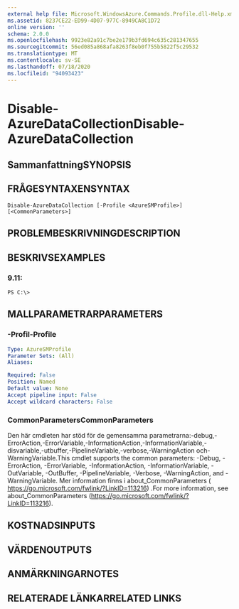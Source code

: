 ```yaml
---
external help file: Microsoft.WindowsAzure.Commands.Profile.dll-Help.xml
ms.assetid: 8237CE22-ED99-4D07-977C-8949CA8C1D72
online version: ''
schema: 2.0.0
ms.openlocfilehash: 9923e82a91c7be2e179b3fd694c635c281347655
ms.sourcegitcommit: 56ed085a868afa8263f8eb0f755b5822f5c29532
ms.translationtype: MT
ms.contentlocale: sv-SE
ms.lasthandoff: 07/18/2020
ms.locfileid: "94093423"
---
```

# <span data-ttu-id="99808-101">Disable-AzureDataCollection</span><span class="sxs-lookup"><span data-stu-id="99808-101">Disable-AzureDataCollection</span></span>

## <span data-ttu-id="99808-102">Sammanfattning</span><span class="sxs-lookup"><span data-stu-id="99808-102">SYNOPSIS</span></span>

## <span data-ttu-id="99808-103">FRÅGESYNTAXEN</span><span class="sxs-lookup"><span data-stu-id="99808-103">SYNTAX</span></span>

```
Disable-AzureDataCollection [-Profile <AzureSMProfile>] [<CommonParameters>]
```

## <span data-ttu-id="99808-104">PROBLEMBESKRIVNING</span><span class="sxs-lookup"><span data-stu-id="99808-104">DESCRIPTION</span></span>

## <span data-ttu-id="99808-105">BESKRIVS</span><span class="sxs-lookup"><span data-stu-id="99808-105">EXAMPLES</span></span>

### <span data-ttu-id="99808-106">9.1</span><span class="sxs-lookup"><span data-stu-id="99808-106">1:</span></span>
```
PS C:\>
```

## <span data-ttu-id="99808-107">MALLPARAMETRAR</span><span class="sxs-lookup"><span data-stu-id="99808-107">PARAMETERS</span></span>

### <span data-ttu-id="99808-108">-Profil</span><span class="sxs-lookup"><span data-stu-id="99808-108">-Profile</span></span>
```yaml
Type: AzureSMProfile
Parameter Sets: (All)
Aliases: 

Required: False
Position: Named
Default value: None
Accept pipeline input: False
Accept wildcard characters: False
```

### <span data-ttu-id="99808-109">CommonParameters</span><span class="sxs-lookup"><span data-stu-id="99808-109">CommonParameters</span></span>
<span data-ttu-id="99808-110">Den här cmdleten har stöd för de gemensamma parametrarna:-debug,-ErrorAction,-ErrorVariable,-InformationAction,-InformationVariable,-disvariable,-utbuffer,-PipelineVariable,-verbose,-WarningAction och-WarningVariable.</span><span class="sxs-lookup"><span data-stu-id="99808-110">This cmdlet supports the common parameters: -Debug, -ErrorAction, -ErrorVariable, -InformationAction, -InformationVariable, -OutVariable, -OutBuffer, -PipelineVariable, -Verbose, -WarningAction, and -WarningVariable.</span></span> <span data-ttu-id="99808-111">Mer information finns i about_CommonParameters ( https://go.microsoft.com/fwlink/?LinkID=113216) .</span><span class="sxs-lookup"><span data-stu-id="99808-111">For more information, see about_CommonParameters (https://go.microsoft.com/fwlink/?LinkID=113216).</span></span>

## <span data-ttu-id="99808-112">KOSTNADS</span><span class="sxs-lookup"><span data-stu-id="99808-112">INPUTS</span></span>

## <span data-ttu-id="99808-113">VÄRDEN</span><span class="sxs-lookup"><span data-stu-id="99808-113">OUTPUTS</span></span>

## <span data-ttu-id="99808-114">ANMÄRKNINGAR</span><span class="sxs-lookup"><span data-stu-id="99808-114">NOTES</span></span>

## <span data-ttu-id="99808-115">RELATERADE LÄNKAR</span><span class="sxs-lookup"><span data-stu-id="99808-115">RELATED LINKS</span></span>

